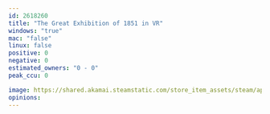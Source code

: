 ```yaml
---
id: 2618260
title: "The Great Exhibition of 1851 in VR"
windows: "true"
mac: "false"
linux: false
positive: 0
negative: 0
estimated_owners: "0 - 0"
peak_ccu: 0

image: https://shared.akamai.steamstatic.com/store_item_assets/steam/apps/2618260/header.jpg?t=1728629980
opinions:
---
```

